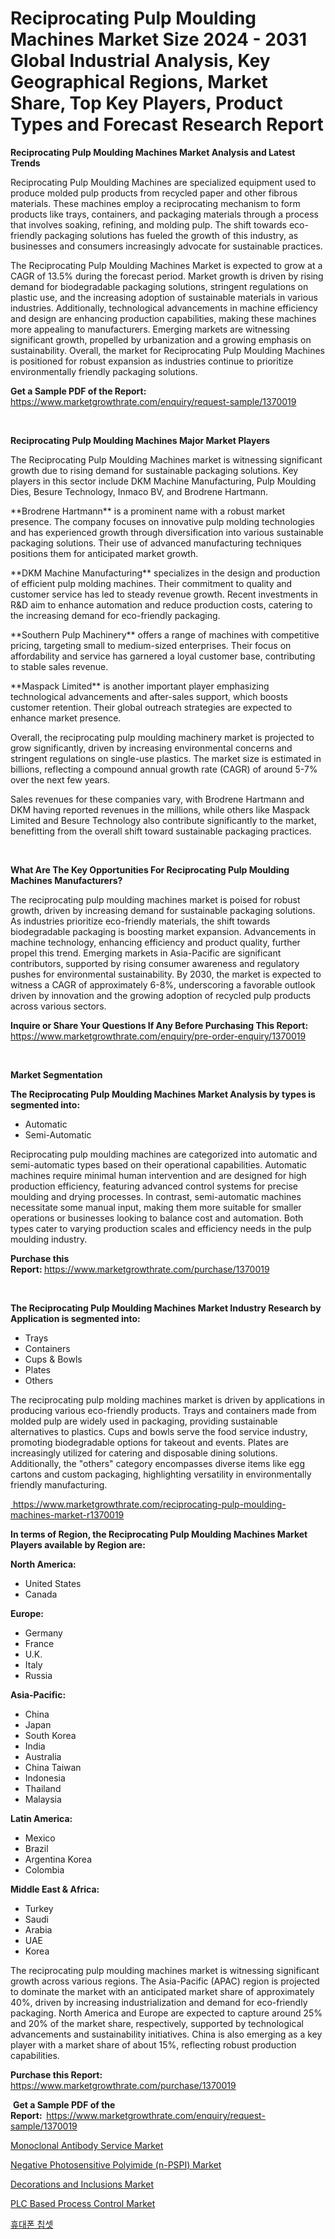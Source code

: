 <p><h1>Reciprocating Pulp Moulding Machines Market Size 2024 - 2031 Global Industrial Analysis, Key Geographical Regions, Market Share, Top Key Players, Product Types and Forecast Research Report</h1></p><p><strong>Reciprocating Pulp Moulding Machines Market Analysis and Latest Trends</strong></p>
<p><p>Reciprocating Pulp Moulding Machines are specialized equipment used to produce molded pulp products from recycled paper and other fibrous materials. These machines employ a reciprocating mechanism to form products like trays, containers, and packaging materials through a process that involves soaking, refining, and molding pulp. The shift towards eco-friendly packaging solutions has fueled the growth of this industry, as businesses and consumers increasingly advocate for sustainable practices.</p><p>The Reciprocating Pulp Moulding Machines Market is expected to grow at a CAGR of 13.5% during the forecast period. Market growth is driven by rising demand for biodegradable packaging solutions, stringent regulations on plastic use, and the increasing adoption of sustainable materials in various industries. Additionally, technological advancements in machine efficiency and design are enhancing production capabilities, making these machines more appealing to manufacturers. Emerging markets are witnessing significant growth, propelled by urbanization and a growing emphasis on sustainability. Overall, the market for Reciprocating Pulp Moulding Machines is positioned for robust expansion as industries continue to prioritize environmentally friendly packaging solutions.</p></p>
<p><strong>Get a Sample PDF of the Report:&nbsp;</strong> <a href="https://www.marketgrowthrate.com/enquiry/request-sample/1370019">https://www.marketgrowthrate.com/enquiry/request-sample/1370019</a></p>
<p>&nbsp;</p>
<p><strong>Reciprocating Pulp Moulding Machines Major Market Players</strong></p>
<p><p>The Reciprocating Pulp Moulding Machines market is witnessing significant growth due to rising demand for sustainable packaging solutions. Key players in this sector include DKM Machine Manufacturing, Pulp Moulding Dies, Besure Technology, Inmaco BV, and Brodrene Hartmann.</p><p>**Brodrene Hartmann** is a prominent name with a robust market presence. The company focuses on innovative pulp molding technologies and has experienced growth through diversification into various sustainable packaging solutions. Their use of advanced manufacturing techniques positions them for anticipated market growth.</p><p>**DKM Machine Manufacturing** specializes in the design and production of efficient pulp molding machines. Their commitment to quality and customer service has led to steady revenue growth. Recent investments in R&D aim to enhance automation and reduce production costs, catering to the increasing demand for eco-friendly packaging.</p><p>**Southern Pulp Machinery** offers a range of machines with competitive pricing, targeting small to medium-sized enterprises. Their focus on affordability and service has garnered a loyal customer base, contributing to stable sales revenue.</p><p>**Maspack Limited** is another important player emphasizing technological advancements and after-sales support, which boosts customer retention. Their global outreach strategies are expected to enhance market presence.</p><p>Overall, the reciprocating pulp moulding machinery market is projected to grow significantly, driven by increasing environmental concerns and stringent regulations on single-use plastics. The market size is estimated in billions, reflecting a compound annual growth rate (CAGR) of around 5-7% over the next few years.</p><p>Sales revenues for these companies vary, with Brodrene Hartmann and DKM having reported revenues in the millions, while others like Maspack Limited and Besure Technology also contribute significantly to the market, benefitting from the overall shift toward sustainable packaging practices.</p></p>
<p>&nbsp;</p>
<p><strong>What Are The Key Opportunities For Reciprocating Pulp Moulding Machines Manufacturers?</strong></p>
<p><p>The reciprocating pulp moulding machines market is poised for robust growth, driven by increasing demand for sustainable packaging solutions. As industries prioritize eco-friendly materials, the shift towards biodegradable packaging is boosting market expansion. Advancements in machine technology, enhancing efficiency and product quality, further propel this trend. Emerging markets in Asia-Pacific are significant contributors, supported by rising consumer awareness and regulatory pushes for environmental sustainability. By 2030, the market is expected to witness a CAGR of approximately 6-8%, underscoring a favorable outlook driven by innovation and the growing adoption of recycled pulp products across various sectors.</p></p>
<p><strong>Inquire or Share Your Questions If Any Before Purchasing This Report:</strong> <a href="https://www.marketgrowthrate.com/enquiry/pre-order-enquiry/1370019">https://www.marketgrowthrate.com/enquiry/pre-order-enquiry/1370019</a></p>
<p>&nbsp;</p>
<p><strong>Market Segmentation</strong></p>
<p><strong>The Reciprocating Pulp Moulding Machines Market Analysis by types is segmented into:</strong></p>
<p><ul><li>Automatic</li><li>Semi-Automatic</li></ul></p>
<p><p>Reciprocating pulp moulding machines are categorized into automatic and semi-automatic types based on their operational capabilities. Automatic machines require minimal human intervention and are designed for high production efficiency, featuring advanced control systems for precise moulding and drying processes. In contrast, semi-automatic machines necessitate some manual input, making them more suitable for smaller operations or businesses looking to balance cost and automation. Both types cater to varying production scales and efficiency needs in the pulp moulding industry.</p></p>
<p><strong>Purchase this Report:&nbsp;</strong><a href="https://www.marketgrowthrate.com/purchase/1370019">https://www.marketgrowthrate.com/purchase/1370019</a></p>
<p>&nbsp;</p>
<p><strong>The Reciprocating Pulp Moulding Machines Market Industry Research by Application is segmented into:</strong></p>
<p><ul><li>Trays</li><li>Containers</li><li>Cups & Bowls</li><li>Plates</li><li>Others</li></ul></p>
<p><p>The reciprocating pulp molding machines market is driven by applications in producing various eco-friendly products. Trays and containers made from molded pulp are widely used in packaging, providing sustainable alternatives to plastics. Cups and bowls serve the food service industry, promoting biodegradable options for takeout and events. Plates are increasingly utilized for catering and disposable dining solutions. Additionally, the "others" category encompasses diverse items like egg cartons and custom packaging, highlighting versatility in environmentally friendly manufacturing.</p></p>
<p><a href="https://www.marketgrowthrate.com/reciprocating-pulp-moulding-machines-market-r1370019">&nbsp;https://www.marketgrowthrate.com/reciprocating-pulp-moulding-machines-market-r1370019</a></p>
<p><strong>In terms of Region, the Reciprocating Pulp Moulding Machines Market Players available by Region are:</strong></p>
<p>
    <p> <strong> North America: </strong>
        <ul>
            <li>United States</li>
            <li>Canada</li>
        </ul>
        </p> 
    <p> <strong> Europe: </strong>
        <ul>
            <li>Germany</li>
            <li>France</li>
            <li>U.K.</li>
            <li>Italy</li>
            <li>Russia</li>
        </ul>
        </p> 
    <p> <strong> Asia-Pacific: </strong>
        <ul>
            <li>China</li>
            <li>Japan</li>
            <li>South Korea</li>
            <li>India</li>
            <li>Australia</li>
            <li>China Taiwan</li>
            <li>Indonesia</li>
            <li>Thailand</li>
            <li>Malaysia</li>
        </ul>
        </p> 
    <p> <strong> Latin America: </strong>
        <ul>
            <li>Mexico</li>
            <li>Brazil</li>
            <li>Argentina Korea</li>
            <li>Colombia</li>
        </ul>
        </p> 
    <p> <strong> Middle East & Africa: </strong>
        <ul>
            <li>Turkey</li>
            <li>Saudi</li>
            <li>Arabia</li>
            <li>UAE</li>
            <li>Korea</li>
        </ul>
    </p>
    </p>
<p><p>The reciprocating pulp moulding machines market is witnessing significant growth across various regions. The Asia-Pacific (APAC) region is projected to dominate the market with an anticipated market share of approximately 40%, driven by increasing industrialization and demand for eco-friendly packaging. North America and Europe are expected to capture around 25% and 20% of the market share, respectively, supported by technological advancements and sustainability initiatives. China is also emerging as a key player with a market share of about 15%, reflecting robust production capabilities.</p></p>
<p><strong>Purchase this Report: </strong><a href="https://www.marketgrowthrate.com/purchase/1370019">https://www.marketgrowthrate.com/purchase/1370019</a></p>
<p>&nbsp;<strong>Get a Sample PDF of the Report:&nbsp;&nbsp;</strong><a href="https://www.marketgrowthrate.com/enquiry/request-sample/1370019">https://www.marketgrowthrate.com/enquiry/request-sample/1370019</a></p>
<p><strong></strong></p>
<p><p><a href="https://www.linkedin.com/pulse/monoclonal-antibody-service-market-size-share-trends-analysis-sdrif">Monoclonal Antibody Service Market</a></p><p><a href="https://issuu.com/reportprime-2/docs/negative-photosensitive-polyimide-n_d84208302a9d51">Negative Photosensitive Polyimide (n-PSPI) Market</a></p><p><a href="https://github.com/gdfhhhj/Market-Research-Report-List-6/blob/main/decorations-and-inclusions-market.md">Decorations and Inclusions Market</a></p><p><a href="https://medium.com/@monroebullock54/navigating-the-plc-based-process-control-market-expert-analysis-and-market-forecast-for-period-1557767556a6">PLC Based Process Control Market</a></p><p><a href="https://github.com/sougarounis/Market-Research-Report-List-6/blob/main/996380814283.md">휴대폰 칩셋</a></p></p>